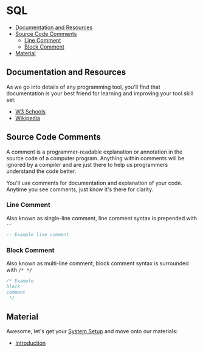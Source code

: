 # SQL

* [Documentation and Resources](#documentation-and-resources)
* [Source Code Comments](#source-code-comments)
  * [Line Comment](#line-comment)
  * [Block Comment](#block-comment)
* [Material](#material)

## Documentation and Resources

As we go into details of any programming tool, you'll find that documentation is your best friend for learning and improving your tool skill set:

* [W3 Schools](https://www.w3schools.com/sql/default.asp)
* [Wikipedia](https://en.wikipedia.org/wiki/SQL)

## Source Code Comments

A comment is a programmer-readable explanation or annotation in the source code of a computer program. Anything within comments will be ignored by a compiler and are just there to help us programmers understand the code better.

You'll use comments for documentation and explanation of your code. Anytime you see comments, just know it's there for clarity.

### Line Comment

Also known as single-line comment, line comment syntax is prepended with `--`

```sql
-- Example line comment
```

### Block Comment

Also known as multi-line comment, block comment syntax is surrounded with `/* */`

```sql
/* Example
block
comment
 */
```

## Material

Awesome, let's get your [System Setup](system.markdown) and move onto our materials:

* [Introduction](introduction.markdown)
